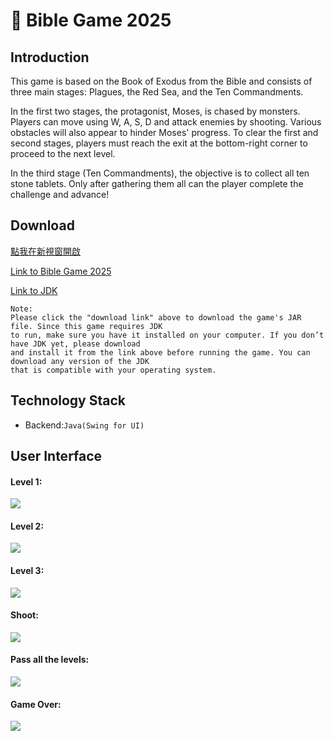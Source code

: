 # 🗿 Bible Game 2025

Introduction
---
This game is based on the Book of Exodus from the Bible and consists of three main stages: Plagues, 
the Red Sea, and the Ten Commandments.

In the first two stages, the protagonist, Moses, is chased by monsters. Players can move using 
W, A, S, D and attack enemies by shooting. Various obstacles will also appear to hinder Moses' progress. 
To clear the first and second stages, players must reach the exit at the bottom-right corner to proceed 
to the next level.

In the third stage (Ten Commandments), the objective is to collect all ten stone tablets. Only after 
gathering them all can the player complete the challenge and advance!

Download
---
<a href="https://drive.google.com/file/d/1aFMcJnVnGYGYg_l_MiDbyiF1E89Sm2r-/view?usp=sharing" target="_blank">點我在新視窗開啟</a>

[Link to Bible Game 2025](https://drive.google.com/file/d/1aFMcJnVnGYGYg_l_MiDbyiF1E89Sm2r-/view?usp=sharing)

[Link to JDK](https://www.oracle.com/java/technologies/downloads/)

    Note:
    Please click the "download link" above to download the game's JAR file. Since this game requires JDK 
    to run, make sure you have it installed on your computer. If you don’t have JDK yet, please download 
    and install it from the link above before running the game. You can download any version of the JDK 
    that is compatible with your operating system.
    
Technology Stack
---

* Backend:`Java(Swing for UI)`

User Interface
---

    
#### Level 1:
![](assets/Level1.png)

#### Level 2:
![](assets/Level2.png)

#### Level 3:
![](assets/Level3.png)

#### Shoot:
![](assets/shoot.png)

#### Pass all the levels:
![](assets/Complete.png)

#### Game Over:
![](assets/die.png)




